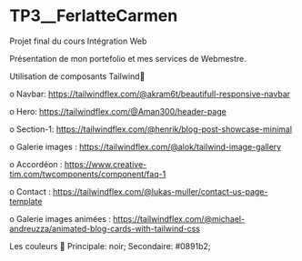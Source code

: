 # TP3__FerlatteCarmen
Projet final du cours Intégration Web

Présentation de mon portefolio et mes services de Webmestre.

Utilisation de composants Tailwind🧮 

o Navbar: https://tailwindflex.com/@akram6t/beautifull-responsive-navbar

o Hero: https://tailwindflex.com/@Aman300/header-page 

o Section-1: https://tailwindflex.com/@henrik/blog-post-showcase-minimal

o Galerie images : https://tailwindflex.com/@alok/tailwind-image-gallery

o Accordéon : https://www.creative-tim.com/twcomponents/component/faq-1

o Contact : https://tailwindflex.com/@lukas-muller/contact-us-page-template

o Galerie images animées : 
https://tailwindflex.com/@michael-andreuzza/animated-blog-cards-with-tailwind-css


Les couleurs 🧮 
    Principale: noir;
    Secondaire: #0891b2;
